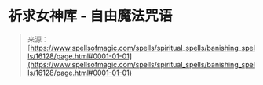 <!--yml

category: 未分类

date: 2024-06-12 18:56:03

-->

# 祈求女神库 - 自由魔法咒语

> 来源：[https://www.spellsofmagic.com/spells/spiritual_spells/banishing_spells/16128/page.html#0001-01-01](https://www.spellsofmagic.com/spells/spiritual_spells/banishing_spells/16128/page.html#0001-01-01)
